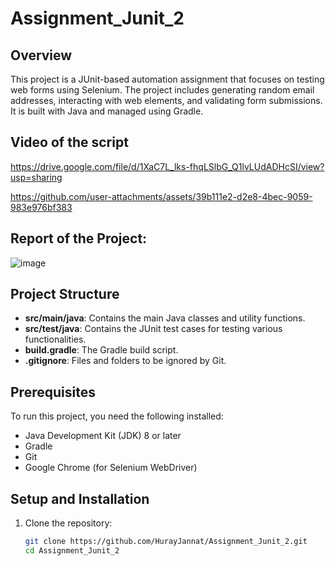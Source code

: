 # Assignment_Junit_2

## Overview
This project is a JUnit-based automation assignment that focuses on testing web forms using Selenium. The project includes generating random email addresses, interacting with web elements, and validating form submissions. It is built with Java and managed using Gradle.

## Video of the script 
https://drive.google.com/file/d/1XaC7L_lks-fhqLSlbG_Q1lvLUdADHcSI/view?usp=sharing

https://github.com/user-attachments/assets/39b111e2-d2e8-4bec-9059-983e976bf383

## Report of the Project:

![image](https://github.com/user-attachments/assets/90cd6122-8ecf-4619-9783-2ac699af7304)







## Project Structure
- **src/main/java**: Contains the main Java classes and utility functions.
- **src/test/java**: Contains the JUnit test cases for testing various functionalities.
- **build.gradle**: The Gradle build script.
- **.gitignore**: Files and folders to be ignored by Git.

## Prerequisites
To run this project, you need the following installed:
- Java Development Kit (JDK) 8 or later
- Gradle
- Git
- Google Chrome (for Selenium WebDriver)

## Setup and Installation
1. Clone the repository:
   ```bash
   git clone https://github.com/HurayJannat/Assignment_Junit_2.git
   cd Assignment_Junit_2
